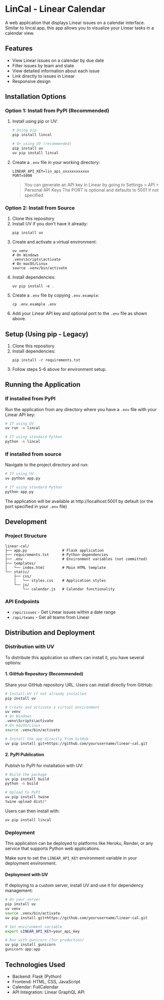 # LinCal - Linear Calendar

A web application that displays Linear issues on a calendar interface. Similar to lincal.app, this app allows you to visualize your Linear tasks in a calendar view.

## Features

- View Linear issues on a calendar by due date
- Filter issues by team and state
- View detailed information about each issue
- Link directly to issues in Linear
- Responsive design

## Installation Options

### Option 1: Install from PyPI (Recommended)

1. Install using pip or UV:
   ```bash
   # Using pip
   pip install lincal
   
   # Or using UV (recommended)
   pip install uv
   uv pip install lincal
   ```

2. Create a `.env` file in your working directory:
   ```
   LINEAR_API_KEY=lin_api_xxxxxxxxxxxx
   PORT=5000
   ```
   > You can generate an API key in Linear by going to Settings > API > Personal API Keys
   > The PORT is optional and defaults to 5001 if not specified

### Option 2: Install from Source

1. Clone this repository
2. Install UV if you don't have it already:
   ```
   pip install uv
   ```
3. Create and activate a virtual environment:
   ```
   uv venv
   # On Windows
   .venv\Scripts\activate
   # On macOS/Linux
   source .venv/bin/activate
   ```
4. Install dependencies:
   ```
   uv pip install -e .
   ```
5. Create a `.env` file by copying `.env.example`:
   ```
   cp .env.example .env
   ```
6. Add your Linear API key and optional port to the `.env` file as shown above.

## Setup (Using pip - Legacy)

1. Clone this repository
2. Install dependencies:
   ```
   pip install -r requirements.txt
   ```
3. Follow steps 5-6 above for environment setup.

## Running the Application

### If installed from PyPI

Run the application from any directory where you have a `.env` file with your Linear API key:

```bash
# If using UV
uv run -m lincal

# If using standard Python
python -m lincal
```

### If installed from source

Navigate to the project directory and run:

```bash
# If using UV
uv python app.py

# If using standard Python
python app.py
```

The application will be available at http://localhost:5001 by default (or the port specified in your `.env` file)

## Development

### Project Structure

```
linear-cal/
├── app.py                # Flask application
├── requirements.txt      # Python dependencies
├── .env                  # Environment variables (not committed)
├── templates/
│   └── index.html        # Main HTML template
└── static/
    ├── css/
    │   └── styles.css    # Application styles
    └── js/
        └── calendar.js   # Calendar functionality
```

### API Endpoints

- `/api/issues` - Get Linear issues within a date range
- `/api/teams` - Get all teams from Linear

## Distribution and Deployment

### Distribution with UV

To distribute this application so others can install it, you have several options:

#### 1. GitHub Repository (Recommended)

Share your GitHub repository URL. Users can install directly from GitHub:

```bash
# Install UV if not already installed
pip install uv

# Create and activate a virtual environment
uv venv
# On Windows
.venv\Scripts\activate
# On macOS/Linux
source .venv/bin/activate

# Install the app directly from GitHub
uv pip install git+https://github.com/yourusername/linear-cal.git
```

#### 2. PyPI Publication

Publish to PyPI for installation with UV:

```bash
# Build the package
uv pip install build
python -m build

# Upload to PyPI
uv pip install twine
twine upload dist/*
```

Users can then install with:
```bash
uv pip install lincal
```

### Deployment

This application can be deployed to platforms like Heroku, Render, or any service that supports Python web applications.

Make sure to set the `LINEAR_API_KEY` environment variable in your deployment environment.

#### Deployment with UV

If deploying to a custom server, install UV and use it for dependency management:

```bash
# On your server
pip install uv
uv venv
source .venv/bin/activate
uv pip install git+https://github.com/yourusername/linear-cal.git

# Set environment variable
export LINEAR_API_KEY=your_api_key

# Run with gunicorn (for production)
uv pip install gunicorn
gunicorn app:app
```

## Technologies Used

- Backend: Flask (Python)
- Frontend: HTML, CSS, JavaScript
- Calendar: FullCalendar
- API Integration: Linear GraphQL API
